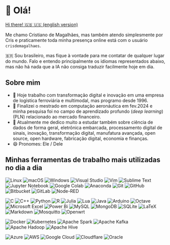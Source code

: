 # 👋 Olá!
[ Hi there! 🇬🇧 🇺🇸 (english version)](https://github.com/cristiano-de-magalhaes/cristiano-de-magalhaes/blob/main/README-en.md)

Me chamo Cristiano de Magalhães, mas também atendo simplesmente por Cris e praticamente toda minha presença online está com o usuário `crisdemagalhaes`.

:brazil: Sou brasileiro, mas fique à vontade para me contatar de qualquer lugar do mundo. Falo e entendo principalmente os idiomas representados abaixo, mas não há nada que a IA não consiga traduzir facilmente hoje em dia.

## Sobre mim

- 🔭 Hoje trabalho com transformação digital e inovação em uma empresa de logística ferroviária e multimodal, mas programo desde 1996.
- 🌱 Finalizei o mestrado em computação aeronáutica em fev.2024 e minha pesquisa foi no campo de aprendizado profundo (_deep learning_) (PLN) relacionado ao mercado financeiro.
- 🌱 Atualmente me dedico muito a estudar também sobre ciência de dados de forma geral, eletrônica embarcada, processamento digital de sinais, inovação, transformação digital, manufatura avançada, open source, open hardware, fabricação digital, economia e finanças.
- 😄 Pronomes: Ele / Dele

## Minhas ferramentas de trabalho mais utilizadas no dia a dia
<!-- ![Linux Mint](https://img.shields.io/badge/Linux%20Mint-87CF3E?style=for-the-badge&logo=Linux%20Mint&logoColor=white) -->
![Linux](https://img.shields.io/badge/Linux-FCC624?style=for-the-badge&logo=linux&logoColor=black)
![macOS](https://img.shields.io/badge/mac%20os-000000?style=for-the-badge&logo=macos&logoColor=F0F0F0)
![Windows](https://img.shields.io/badge/Windows-0078D6?style=for-the-badge&logo=windows&logoColor=white)
![Visual Studio](https://img.shields.io/badge/Visual%20Studio-5C2D91.svg?style=for-the-badge&logo=visual-studio&logoColor=white)
![Vim](https://img.shields.io/badge/VIM-%2311AB00.svg?style=for-the-badge&logo=vim&logoColor=white)
![Sublime Text](https://img.shields.io/badge/sublime_text-%23575757.svg?style=for-the-badge&logo=sublime-text&logoColor=important)
![Jupyter Notebook](https://img.shields.io/badge/jupyter-%23FA0F00.svg?style=for-the-badge&logo=jupyter&logoColor=white)
![Google Colab](https://img.shields.io/badge/Google%20Colab-%23F9A825.svg?style=for-the-badge&logo=googlecolab&logoColor=white)
![Anaconda](https://img.shields.io/badge/Anaconda-%2344A833.svg?style=for-the-badge&logo=anaconda&logoColor=white)
![Git](https://img.shields.io/badge/git-%23F05033.svg?style=for-the-badge&logo=git&logoColor=white)
![GitHub](https://img.shields.io/badge/github-%23121011.svg?style=for-the-badge&logo=github&logoColor=white)
![Bitbucket](https://img.shields.io/badge/bitbucket-%230047B3.svg?style=for-the-badge&logo=bitbucket&logoColor=white)
![GitLab](https://img.shields.io/badge/gitlab-%23181717.svg?style=for-the-badge&logo=gitlab&logoColor=white)
![Node-RED](https://img.shields.io/badge/Node--RED-%238F0000.svg?style=for-the-badge&logo=node-red&logoColor=white)

![C](https://img.shields.io/badge/c-%2300599C.svg?style=for-the-badge&logo=c&logoColor=white)
![C++](https://img.shields.io/badge/c++-%2300599C.svg?style=for-the-badge&logo=c%2B%2B&logoColor=white)
![Python](https://img.shields.io/badge/python-3670A0?style=for-the-badge&logo=python&logoColor=ffdd54)
![R](https://img.shields.io/badge/r-%23276DC3.svg?style=for-the-badge&logo=r&logoColor=white)
![Julia](https://img.shields.io/badge/-Julia-9558B2?style=for-the-badge&logo=julia&logoColor=white)
![Lua](https://img.shields.io/badge/lua-%232C2D72.svg?style=for-the-badge&logo=lua&logoColor=white)
![Java](https://img.shields.io/badge/java-%23ED8B00.svg?style=for-the-badge&logo=openjdk&logoColor=white)
![Arduino](https://img.shields.io/badge/-Arduino-00979D?style=for-the-badge&logo=Arduino&logoColor=white)
![Octave](https://img.shields.io/badge/OCTAVE-darkblue?style=for-the-badge&logo=octave&logoColor=fcd683)
![Microsoft Excel](https://img.shields.io/badge/Microsoft_Excel-217346?style=for-the-badge&logo=microsoft-excel&logoColor=white)
![Power Bi](https://img.shields.io/badge/power_bi-F2C811?style=for-the-badge&logo=powerbi&logoColor=black)
![MySQL](https://img.shields.io/badge/mysql-4479A1.svg?style=for-the-badge&logo=mysql&logoColor=white)
![MongoDB](https://img.shields.io/badge/MongoDB-%234ea94b.svg?style=for-the-badge&logo=mongodb&logoColor=white)
![SQLite](https://img.shields.io/badge/sqlite-%2307405e.svg?style=for-the-badge&logo=sqlite&logoColor=white)
![LaTeX](https://img.shields.io/badge/latex-%23008080.svg?style=for-the-badge&logo=latex&logoColor=white)
![Markdown](https://img.shields.io/badge/markdown-%23000000.svg?style=for-the-badge&logo=markdown&logoColor=white)
![Mosquitto](https://img.shields.io/badge/mosquitto-%233C5280.svg?style=for-the-badge&logo=eclipsemosquitto&logoColor=white)
![Openwrt](https://img.shields.io/badge/OpenWRT-00B5E2?style=for-the-badge&logo=OpenWrt&logoColor=white)

![Docker](https://img.shields.io/badge/docker-%230db7ed.svg?style=for-the-badge&logo=docker&logoColor=white)
![Kubernetes](https://img.shields.io/badge/kubernetes-%23326ce5.svg?style=for-the-badge&logo=kubernetes&logoColor=white)
![Apache Spark](https://img.shields.io/badge/Apache%20Spark-FDEE21?style=flat-square&logo=apachespark&logoColor=black)
![Apache Kafka](https://img.shields.io/badge/Apache%20Kafka-000?style=for-the-badge&logo=apachekafka)
![Apache Hadoop](https://img.shields.io/badge/Apache%20Hadoop-66CCFF?style=for-the-badge&logo=apachehadoop&logoColor=black)
![Apache Hive](https://img.shields.io/badge/Apache%20Hive-FDEE21?style=for-the-badge&logo=apachehive&logoColor=black)

![Azure](https://img.shields.io/badge/azure-%230072C6.svg?style=for-the-badge&logo=microsoftazure&logoColor=white)
![AWS](https://img.shields.io/badge/AWS-%23FF9900.svg?style=for-the-badge&logo=amazon-aws&logoColor=white)
![Google Cloud](https://img.shields.io/badge/GoogleCloud-%234285F4.svg?style=for-the-badge&logo=google-cloud&logoColor=white)
![Cloudflare](https://img.shields.io/badge/Cloudflare-F38020?style=for-the-badge&logo=Cloudflare&logoColor=white)
![Oracle](https://img.shields.io/badge/Oracle-F80000?style=for-the-badge&logo=oracle&logoColor=white)




<!--
- 🌱 I’m currently learning ...
- 👯 I’m looking to collaborate on ...
- 🤔 I’m looking for help with ...
- 💬 Ask me about ...
- 📫 How to reach me: ...
- 😄 Pronouns: ...
- ⚡ Fun fact: ...
-->



<!--
**Especialista em Transformação Digital | Tech Lead | Product Owner**  
Data Science | AI e ML | Indústria 4.0 | Manufatura Avançada | Engenharia Elétrica | Design de Produtos | Cultura Maker  
Belo Horizonte, Minas Gerais, Brasil  

## Páginas
- [**LinkedIn**](https://www.linkedin.com/in/crisdemagalhaes)
- [**Lattes**](https://lattes.cnpq.br/0715528517429626)

## Principais Competências
- Data Science & Data Analysis
- Business Transformation
- Transportation
- Linux

## Idiomas
- Espanhol
- Inglês

## Certificações
- Hadoop Foundations - Level 1
- Hadoop 101
- Data Analysis Using Python
- SQL and Relational Databases 101
- R 101

---

## Resumo
Especialista em Transformação Digital com Mestrado em Engenharia de Computação Aeronáutica pelo ITA e Especialização em Manufatura Avançada. Experiência de mais de 20 anos liderando projetos de tecnologia, desenvolvimento, pesquisa e inovação, com foco em Indústria 4.0, inteligência artificial, ciência de dados e transformação digital. Habilidade comprovada em liderar equipes, otimizar processos e implementar soluções tecnológicas inovadoras para impulsionar a eficiência organizacional.

---

## Experiência Profissional

### **VLI Logística** *(3 anos 7 meses)*
- **Digital Specialist** *(ago. 2022 - Presente | Belo Horizonte, MG)*
  - Atuação em projetos de transformação digital, implementando soluções que aumentam a eficiência operacional em 20%.
  - Coordenação de equipes multidisciplinares para desenvolver e integrar soluções digitais avançadas.
- **Senior Digital Analyst** *(set. 2021 - ago. 2022 | Belo Horizonte, MG)*

### **Pontifícia Universidade Católica de Minas Gerais** *(fev. 2022 - Presente | 3 anos 2 meses)*
- Instrutor de cursos de pós-graduação em Manufatura Integrada e Sistemas Embarcados.
- Desenvolvimento de currículos e materiais de curso alinhados às necessidades do mercado de trabalho.

### **SENAI FIEMG** *(3 anos)*
- **Analista de Tecnologia Pleno** *(jan. 2021 - ago. 2021 | Contagem, MG)*
- **Analista de Tecnologia** *(set. 2018 - jan. 2021 | Belo Horizonte, MG)*

### **Universidade FUMEC - Oficial** *(set. 2017 - dez. 2018 | 1 ano 4 meses)*
- Pesquisador em Processamento Digital de Sinais

### **Mult-Video Infortronica** *(jan. 2018 - jun. 2018 | 6 meses)*
- Pesquisa, desenvolvimento e inovação em reparos de telas de LCD em sala limpa utilizando microssolda.

### **GE** *(jul. 2017 - ago. 2017 | 2 meses)*
- Lean Challenge Internship

### **KCollector** *(2016 - ago. 2017 | 1 ano)*
- CMO

### **Isvor Fiat** *(jan. 2017 - jun. 2017 | 6 meses)*
- Apoio ao Fab Manager, resolvendo problemas, orientando usuários e mantendo a manutenção de máquinas e organização do local de trabalho.

### **GrãoStudio** *(abr. 2006 - dez. 2016 | 10 anos 9 meses)*
- Product Designer / Owner
- Creative Director
- Innovation Director

### **Incubadora de Empresas de Design (IED)** *(2007 - 2010 | 3 anos)*
- Empresário e gestão de operações do escritório de design.

### **Gesund Biotecnologia** *(2005 | menos de 1 ano)*
- Intern / Designer
- Desenvolvimento de conceito e engenharia para Cauterização Eletrônica

---

## Formação Acadêmica

### **Instituto Tecnológico de Aeronáutica - ITA**
- **Mestrado em Engenharia de Computação Aeronáutica** *(ago. 2021 - fev. 2024)*
- **Especialização em Manufatura Avançada** *(2019 - 2021)*

### **Universidade FUMEC**
- **Bacharelado em Engenharia Elétrica, Eletrônica e Comunicações** *(2014 - 2018)*

### **Universidade do Estado de Minas Gerais**
- **Design Industrial - Design de Produto** *(2000 - 2005)*


<!--
**cristiano-de-magalhaes/cristiano-de-magalhaes** is a ✨ _special_ ✨ repository because its `README.md` (this file) appears on your GitHub profile.

Here are some ideas to get you started:

- 🔭 I’m currently working on ...
- 🌱 I’m currently learning ...
- 👯 I’m looking to collaborate on ...
- 🤔 I’m looking for help with ...
- 💬 Ask me about ...
- 📫 How to reach me: ...
- 😄 Pronouns: ...
- ⚡ Fun fact: ...
-->

<!--
|Datasets para iniciantes|
|---|
|[Kaggle](http://www.kaggle.com)|
|[FiveThirtyEight]()|
|[BaseDosDados.org]()|
|[UCI Machine Learning Repository]()|
|[Portal da Transparência]()|
|[Zindi.africa]()|
-->
